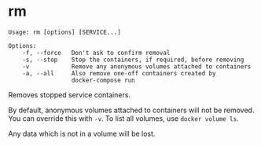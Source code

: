 <!--[metadata]>
+++
title = "rm"
description = "Removes stopped service containers."
keywords = ["fig, composition, compose, docker, orchestration, cli,  rm"]
[menu.main]
identifier="rm.compose"
parent = "smn_compose_cli"
+++
<![end-metadata]-->

# rm

```
Usage: rm [options] [SERVICE...]

Options:
    -f, --force   Don't ask to confirm removal
    -s, --stop    Stop the containers, if required, before removing
    -v            Remove any anonymous volumes attached to containers
    -a, --all     Also remove one-off containers created by
                  docker-compose run
```

Removes stopped service containers.

By default, anonymous volumes attached to containers will not be removed. You
can override this with `-v`. To list all volumes, use `docker volume ls`.

Any data which is not in a volume will be lost.
